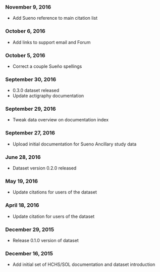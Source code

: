 ### November 9, 2016

- Add Sueno reference to main citation list

### October 6, 2016

- Add links to support email and Forum

### October 5, 2016

- Correct a couple Sueño spellings

### September 30, 2016

- 0.3.0 dataset released
- Update actigraphy documentation

### September 29, 2016

- Tweak data overview on documentation index

### September 27, 2016

- Upload initial documentation for Sueno Ancillary study data

### June 28, 2016

- Dataset version 0.2.0 released

### May 19, 2016

- Update citations for users of the dataset

### April 18, 2016

- Update citation for users of the dataset

### December 29, 2015

- Release 0.1.0 version of dataset

### December 16, 2015

- Add initial set of HCHS/SOL documentation and dataset introduction

